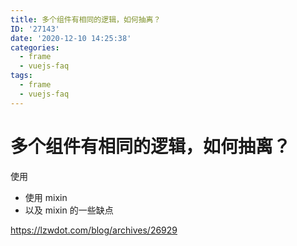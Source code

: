 ```yaml
---
title: 多个组件有相同的逻辑，如何抽离？
ID: '27143'
date: '2020-12-10 14:25:38'
categories:
  - frame
  - vuejs-faq
tags:
  - frame
  - vuejs-faq
---
```


# 多个组件有相同的逻辑，如何抽离？

使用

- 使用 mixin
- 以及 mixin 的一些缺点

https://lzwdot.com/blog/archives/26929
 
 
 
 
 
 
 
 
 
 
 
 
 
 
 
 
 
 
 
 
 
